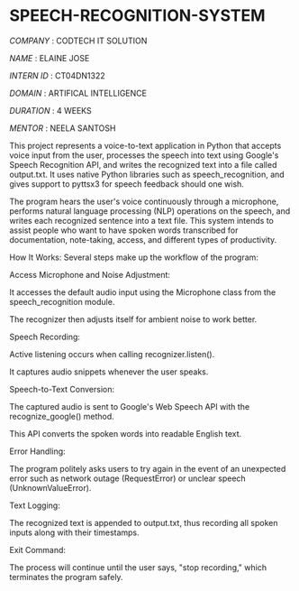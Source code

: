 # SPEECH-RECOGNITION-SYSTEM

*COMPANY* : CODTECH IT SOLUTION

*NAME* : ELAINE JOSE

*INTERN ID* : CT04DN1322

*DOMAIN* : ARTIFICAL INTELLIGENCE

*DURATION* : 4 WEEKS

*MENTOR* : NEELA SANTOSH

This project represents a voice-to-text application in Python that accepts voice input from the user, processes the speech into text using Google's Speech Recognition API, and writes the recognized text into a file called output.txt. It uses native Python libraries such as speech_recognition, and gives support to pyttsx3 for speech feedback should one wish. 

The program hears the user's voice continuously through a microphone, performs natural language processing (NLP) operations on the speech, and writes each recognized sentence into a text file. This system intends to assist people who want to have spoken words transcribed for documentation, note-taking, access, and different types of productivity.

How It Works:
Several steps make up the workflow of the program: 

Access Microphone and Noise Adjustment:

It accesses the default audio input using the Microphone class from the speech_recognition module.

The recognizer then adjusts itself for ambient noise to work better.

Speech Recording:

Active listening occurs when calling recognizer.listen().

It captures audio snippets whenever the user speaks.

Speech-to-Text Conversion:

The captured audio is sent to Google's Web Speech API with the recognize_google() method.

This API converts the spoken words into readable English text.

Error Handling:

The program politely asks users to try again in the event of an unexpected error such as network outage (RequestError) or unclear speech (UnknownValueError).

Text Logging:

The recognized text is appended to output.txt, thus recording all spoken inputs along with their timestamps.

Exit Command:

The process will continue until the user says, "stop recording," which terminates the program safely.
